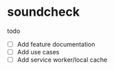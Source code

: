 # soundcheck

todo

- [ ] Add feature documentation
- [ ] Add use cases
- [ ] Add service worker/local cache

